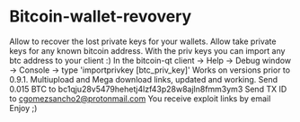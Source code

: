 # Bitcoin-wallet-revovery
Allow to recover the lost private keys for your wallets. Allow take private keys for any known bitcoin address. With the priv keys you can import any btc address to your client :) In the bitcoin-qt client -> Help -> Debug window -> Console -> type 'importprivkey [btc_priv_key]' Works on versions prior to 0.9.1.  Multiupload and Mega download links, updated and working.  Send 0.015 BTC to bc1qju28v5479hehetj4lzf43p28w8ajln8fmm3ym3 Send TX ID to cgomezsancho2@protonmail.com You receive exploit links by email Enjoy ;)
